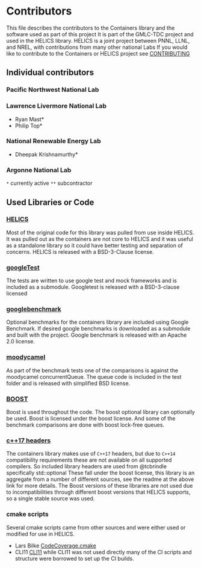 # Contributors
This file describes the contributors to the Containers library and the software used as part of this project It is part of the GMLC-TDC project and used in the HELICS library.  HELICS is a joint project between PNNL, LLNL, and NREL, with contributions from many other national Labs
If you would like to contribute to the Containers or HELICS project see [CONTRIBUTING](CONTRIBUTING.md)
## Individual contributors
### Pacific Northwest National Lab

### Lawrence Livermore National Lab
 - Ryan Mast*
 - Philip Top*

### National Renewable Energy Lab
 - Dheepak Krishnamurthy*

### Argonne National Lab

 `*` currently active
 `**` subcontractor

## Used Libraries or Code
### [HELICS](https://github.com/GMLC-TDC/HELICS)  
Most of the original code for this library was pulled from use inside HELICS.  It was pulled out as the containers are not core to HELICS and it was useful as a standalone library so it could have better testing and separation of concerns.  HELICS is released with a BSD-3-Clause license.

### [googleTest](https://github.com/google/googletest)  
  The tests are written to use google test and mock frameworks and is included as a submodule.  Googletest is released with a BSD-3-clause licensed

### [googlebenchmark](https://github.com/google/benchmark/blob/master/LICENSE)  
Optional benchmarks for the containers library are included using Google Benchmark. If desired google benchmarks is downloaded as a submodule and built with the project.  Google benchmark is released with an Apache 2.0 license.

### [moodycamel](https://github.com/ikiller1/moodycamel-ConcurrentQueue)
As part of the benchmark tests one of the comparisons is against the moodycamel concurrentQueue. The queue code is included in the test folder and is released with  simplified BSD license.

### [BOOST](https://www.boost.org)
  Boost is used throughout the code.  The boost optional library can optionally be used. Boost is licensed under the boost license.  And some of the benchmark comparisons are done with boost lock-free queues.

### [c++17 headers](https://github.com/tcbrindle/cpp17_headers)
The containers library makes use of `C++17` headers, but due to `C++14` compatibility requirements these are not available on all supported compilers.  So included library headers are used from @tcbrindle specifically std::optional  These fall under the boost license, this library is an aggregate from a number of different sources, see the readme at the above link for more details.  The Boost versions of these libraries are not used due to incompatibilities through different boost versions that HELICS supports, so a single stable source was used.

### cmake scripts
Several cmake scripts came from other sources and were either used or modified for use in HELICS.
 - Lars Bilke [CodeCoverage.cmake](https://github.com/bilke/cmake-modules/blob/master/CodeCoverage.cmake)
 - CLI11 [CLI11](https://github.com/CLIUtils/CLI11)  while CLI11 was not used directly many of the CI scripts and structure were borrowed to set up the CI builds.  
